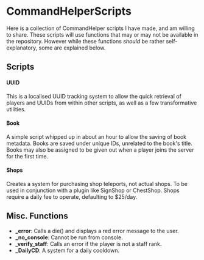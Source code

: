 # CommandHelperScripts
Here is a collection of CommandHelper scripts I have made, and am willing to share. These scripts will use functions that may or may not be available in the repository. However while these functions *should* be rather self-explanatory, some are explained below.

## Scripts
#### UUID
This is a localised UUID tracking system to allow the quick retrieval of players and UUIDs from within other scripts, as well as a few transformative utilities.

#### Book
A simple script whipped up in about an hour to allow the saving of book metadata. Books are saved under unique IDs, unrelated to the book's title. Books may also be assigned to be given out when a player joins the server for the first time.

#### Shops
Creates a system for purchasing shop teleports, not actual shops. To be used in conjunction with a plugin like SignShop or ChestShop. Shops require a daily fee to operate, defaulting to $25/day.

## Misc. Functions
* **_error**: Calls a die() and displays a red error message to the user.
* **_no_console**: Cannot be run from console.
* **_verify_staff**: Calls an error if the player is not a staff rank.
* **_DailyCD**: A system for a daily cooldown.
